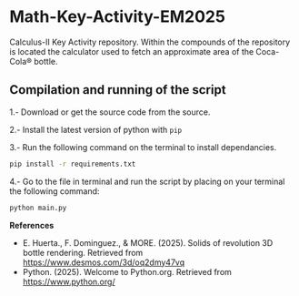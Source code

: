 # Math-Key-Activity-EM2025
Calculus-II Key Activity repository. Within the compounds of the repository is located the calculator used to fetch an approximate area of the Coca-Cola® bottle.

## Compilation and running of the script

1.- Download or get the source code from the source.

2.- Install the latest version of python with `pip`

3.- Run the following command on the terminal to install dependancies.
```sh
pip install -r requirements.txt
```

4.- Go to the file in terminal and run the script by placing on your terminal the following command:
```sh
python main.py
```

**References**
- E. Huerta., F. Dominguez., & MORE. (2025). Solids of revolution 3D bottle rendering. Retrieved from https://www.desmos.com/3d/oq2dmy47vq
- Python. (2025). Welcome to Python.org. Retrieved from https://www.python.org/
